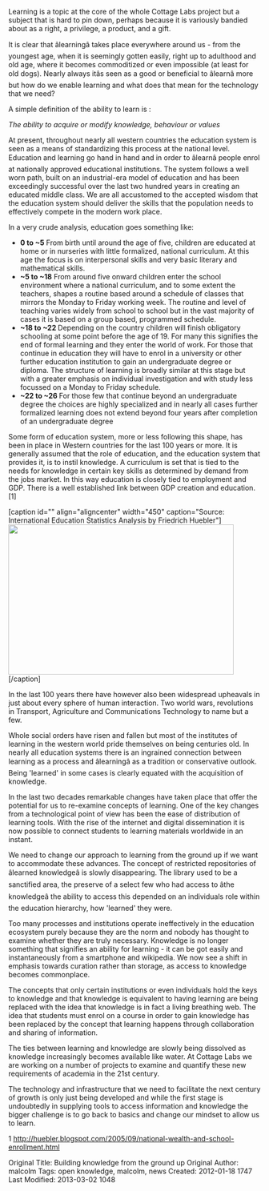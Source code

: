 Learning is a topic at the core of the whole Cottage Labs project but a subject that is hard to pin down, perhaps because it is variously bandied about as a right, a privilege, a product, and a gift.

It is clear that âlearningâ takes place everywhere around us - from the youngest age, when it is seemingly gotten easily, right up to adulthood and old age, where it becomes commoditized or even impossible (at least for old dogs). Nearly always itâs seen as a good or beneficial to âlearnâ more but how do we enable learning and what does that mean for the technology that we need?

A simple definition of the ability to learn is :

<em>The ability to acquire or modify knowledge, behaviour or values</em>

At present, throughout nearly all western countries the education system is seen as a means of standardizing this process at the national level. Education and learning go hand in hand and in order to âlearnâ people enrol at nationally approved educational institutions. The system follows a well worn path, built on an industrial-era model of education and has been exceedingly successful over the last two hundred years in creating an educated middle class. We are all accustomed to the accepted wisdom that the education system should deliver the skills that the population needs to effectively compete in the modern work place.

In a very crude analysis, education goes something like:
<ul>
    <li><strong> 0  to ~5</strong>          From birth until around the age of five, children are educated at home or in nurseries with little formalized, national curriculum. At this age the focus is on interpersonal skills and very basic literary and mathematical skills.</li>
    <li><strong>~5  to ~18</strong>         From around five onward children enter the school environment where a national curriculum, and to some extent the teachers, shapes a routine based around a  schedule of classes that mirrors the Monday to Friday working week. The routine and level of teaching varies widely from school to school but in the vast majority of cases it is based on a group based, programmed schedule.</li>
    <li><strong>~18 to ~22      </strong> Depending on the country children will finish obligatory schooling at some point before the age of 19. For many this signifies the end of formal learning and they enter the world of work. For those that continue in education they will have to enrol in a university or other further education institution to gain an undergraduate degree or diploma. The structure of learning is broadly similar at this stage but with a greater emphasis on individual investigation and with study less focussed on a Monday to Friday schedule.</li>
    <li><strong>~22 to ~26      </strong> For those few that continue beyond an undergraduate degree the choices are highly specialized and in nearly all cases further formalized learning does not extend beyond four years after completion of an undergraduate degree</li>
</ul>
Some form of education system, more or less following this shape, has been in place in Western countries for the last 100 years or more. It is generally assumed that the role of education, and the education system that provides it, is to instil knowledge. A curriculum is set that is tied to the needs for knowledge in certain key skills as determined by demand from the jobs market. In this way education is closely tied to employment and GDP. There is a well established link between GDP creation and education. [1]

[caption id="" align="aligncenter" width="450" caption="Source: International Education Statistics Analysis by Friedrich Huebler"]<a href="http://huebler.blogspot.com/2005/09/national-wealth-and-school-enrollment.html"><img class="alignnone" title="Secondary school net enrollment ratio and GDP per capita, 2002" src="http://lh6.ggpht.com/fhuebler/SCEBxse60TI/AAAAAAAAAQ4/3q70lbiL0J8/s800/20050918_gdp_sner.png" alt="" width="450" height="300" /></a>[/caption]

In the last 100 years there have however also been widespread upheavals in just about every sphere of human interaction. Two world wars, revolutions in Transport, Agriculture and Communications Technology to name but a few.

Whole social orders have risen and fallen but most of the institutes of learning in the western world pride themselves on being centuries old. In nearly all education systems there is an ingrained connection between learning as a process and âlearningâ as a tradition or conservative outlook. Being 'learned' in some cases is clearly equated with the acquisition of knowledge.

In the last two decades remarkable changes have taken place that offer the potential for us to re-examine concepts of learning. One of the key changes from a technological point of view has been the ease of distribution of learning tools. With the rise of the internet and digital dissemination it is now possible to connect students to learning materials worldwide in an instant.

We need to change our approach to learning from the ground up if we want to accommodate these advances. The concept of restricted repositories of âlearned knowledgeâ is slowly disappearing. The library used to be a sanctified area, the preserve of a select few who had access to âthe knowledgeâ  the ability to access this depended on an individuals role within the education hierarchy, how 'learned' they were.

Too many processes and institutions operate ineffectively in the education ecosystem purely because they are the norm and nobody has thought to examine whether they are truly necessary. Knowledge is no longer something that signifies an ability for learning - it can be got easily and instantaneously from a smartphone and wikipedia. We now see a shift in emphasis towards curation rather than storage, as access to knowledge becomes commonplace.

The concepts that only certain institutions or even individuals hold the keys to knowledge and that knowledge is equivalent to having learning are being replaced with the idea that knowledge is in fact a living breathing web. The idea that students must enrol on a course in order to gain knowledge has been replaced by the concept that learning happens through collaboration and sharing of information.

The ties between learning and knowledge are slowly being dissolved as knowledge increasingly becomes available like water. At Cottage Labs we are working on a number of projects to examine and quantify these new requirements of academia in the 21st century.

The technology and infrastructure that we need to facilitate the next century of growth is only just being developed and while the first stage is undoubtedly in supplying tools to access information and knowledge the bigger challenge is to go back to basics and change our mindset to allow us to learn.

 

1 http://huebler.blogspot.com/2005/09/national-wealth-and-school-enrollment.html



Original Title: Building knowledge from the ground up
Original Author: malcolm
Tags: open knowledge, malcolm, news
Created: 2012-01-18 1747
Last Modified: 2013-03-02 1048
